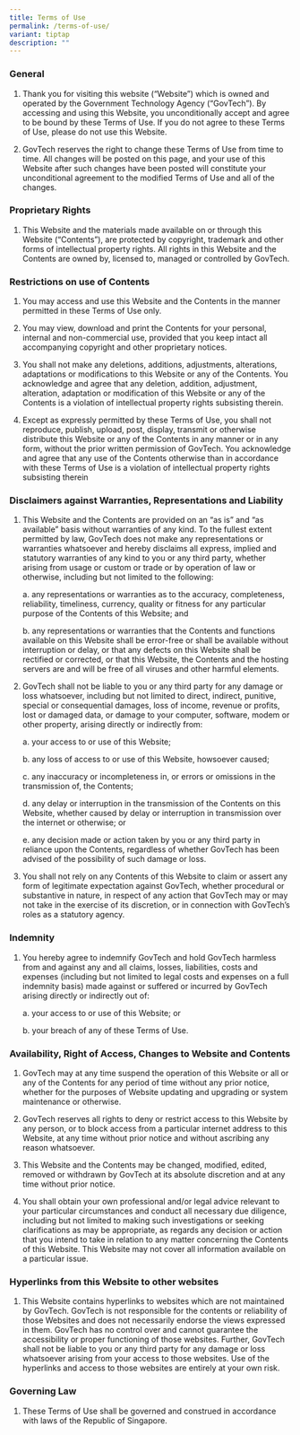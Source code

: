 ```yaml
---
title: Terms of Use
permalink: /terms-of-use/
variant: tiptap
description: ""
---
```

<h3><strong>General</strong></h3>
<ol>
<li>
<p>Thank you for visiting this website (“Website”) which is owned and operated
by the Government Technology Agency (“GovTech”). By accessing and using
this Website, you unconditionally accept and agree to be bound by these
Terms of Use. If you do not agree to these Terms of Use, please do not
use this Website.</p>
</li>
<li>
<p>GovTech reserves the right to change these Terms of Use from time to time.
All changes will be posted on this page, and your use of this Website after
such changes have been posted will constitute your unconditional agreement
to the modified Terms of Use and all of the changes.</p>
</li>
</ol>
<h3><strong>Proprietary Rights</strong></h3>
<ol data-tight="true" class="tight">
<li>
<p>This Website and the materials made available on or through this Website
(“Contents”), are protected by copyright, trademark and other forms of
intellectual property rights. All rights in this Website and the Contents
are owned by, licensed to, managed or controlled by GovTech.</p>
</li>
</ol>
<h3><strong>Restrictions on use of Contents</strong></h3>
<ol>
<li>
<p>You may access and use this Website and the Contents in the manner permitted
in these Terms of Use only.</p>
</li>
<li>
<p>You may view, download and print the Contents for your personal, internal
and non-commercial use, provided that you keep intact all accompanying
copyright and other proprietary notices.</p>
</li>
<li>
<p>You shall not make any deletions, additions, adjustments, alterations,
adaptations or modifications to this Website or any of the Contents. You
acknowledge and agree that any deletion, addition, adjustment, alteration,
adaptation or modification of this Website or any of the Contents is a
violation of intellectual property rights subsisting therein.</p>
</li>
<li>
<p>Except as expressly permitted by these Terms of Use, you shall not reproduce,
publish, upload, post, display, transmit or otherwise distribute this Website
or any of the Contents in any manner or in any form, without the prior
written permission of GovTech. You acknowledge and agree that any use of
the Contents otherwise than in accordance with these Terms of Use is a
violation of intellectual property rights subsisting therein</p>
</li>
</ol>
<h3><strong>Disclaimers against Warranties, Representations and Liability</strong></h3>
<ol data-tight="true" class="tight">
<li>
<p>This Website and the Contents are provided on an “as is” and “as available”
basis without warranties of any kind. To the fullest extent permitted by
law, GovTech does not make any representations or warranties whatsoever
and hereby disclaims all express, implied and statutory warranties of any
kind to you or any third party, whether arising from usage or custom or
trade or by operation of law or otherwise, including but not limited to
the following:</p>
<p>a. any representations or warranties as to the accuracy, completeness,
reliability, timeliness, currency, quality or fitness for any particular
purpose of the Contents of this Website; and</p>
<p>b. any representations or warranties that the Contents and functions available
on this Website shall be error-free or shall be available without interruption
or delay, or that any defects on this Website shall be rectified or corrected,
or that this Website, the Contents and the hosting servers are and will
be free of all viruses and other harmful elements.</p>
</li>
<li>
<p>GovTech shall not be liable to you or any third party for any damage or
loss whatsoever, including but not limited to direct, indirect, punitive,
special or consequential damages, loss of income, revenue or profits, lost
or damaged data, or damage to your computer, software, modem or other property,
arising directly or indirectly from:</p>
<p>a. your access to or use of this Website;</p>
<p>b. any loss of access to or use of this Website, howsoever caused;</p>
<p>c. any inaccuracy or incompleteness in, or errors or omissions in the
transmission of, the Contents;</p>
<p>d. any delay or interruption in the transmission of the Contents on this
Website, whether caused by delay or interruption in transmission over the
internet or otherwise; or</p>
<p>e. any decision made or action taken by you or any third party in reliance
upon the Contents, regardless of whether GovTech has been advised of the
possibility of such damage or loss.</p>
</li>
<li>
<p>You shall not rely on any Contents of this Website to claim or assert
any form of legitimate expectation against GovTech, whether procedural
or substantive in nature, in respect of any action that GovTech may or
may not take in the exercise of its discretion, or in connection with GovTech’s
roles as a statutory agency.</p>
</li>
</ol>
<h3><strong>Indemnity</strong></h3>
<ol data-tight="true" class="tight">
<li>
<p>You hereby agree to indemnify GovTech and hold GovTech harmless from and
against any and all claims, losses, liabilities, costs and expenses (including
but not limited to legal costs and expenses on a full indemnity basis)
made against or suffered or incurred by GovTech arising directly or indirectly
out of:</p>
<p>a. your access to or use of this Website; or</p>
<p>b. your breach of any of these Terms of Use.</p>
</li>
</ol>
<h3><strong>Availability, Right of Access, Changes to Website and Contents</strong></h3>
<ol>
<li>
<p>GovTech may at any time suspend the operation of this Website or all or
any of the Contents for any period of time without any prior notice, whether
for the purposes of Website updating and upgrading or system maintenance
or otherwise.</p>
</li>
<li>
<p>GovTech reserves all rights to deny or restrict access to this Website
by any person, or to block access from a particular internet address to
this Website, at any time without prior notice and without ascribing any
reason whatsoever.</p>
</li>
<li>
<p>This Website and the Contents may be changed, modified, edited, removed
or withdrawn by GovTech at its absolute discretion and at any time without
prior notice.</p>
</li>
<li>
<p>You shall obtain your own professional and/or legal advice relevant to
your particular circumstances and conduct all necessary due diligence,
including but not limited to making such investigations or seeking clarifications
as may be appropriate, as regards any decision or action that you intend
to take in relation to any matter concerning the Contents of this Website.
This Website may not cover all information available on a particular issue.</p>
</li>
</ol>
<h3><strong>Hyperlinks from this Website to other websites</strong></h3>
<ol data-tight="true" class="tight">
<li>
<p>This Website contains hyperlinks to websites which are not maintained
by GovTech. GovTech is not responsible for the contents or reliability
of those Websites and does not necessarily endorse the views expressed
in them. GovTech has no control over and cannot guarantee the accessibility
or proper functioning of those websites. Further, GovTech shall not be
liable to you or any third party for any damage or loss whatsoever arising
from your access to those websites. Use of the hyperlinks and access to
those websites are entirely at your own risk.</p>
</li>
</ol>
<h3><strong>Governing Law</strong></h3>
<ol data-tight="true" class="tight">
<li>
<p>These Terms of Use shall be governed and construed in accordance with
laws of the Republic of Singapore.</p>
</li>
</ol>
<p></p>
